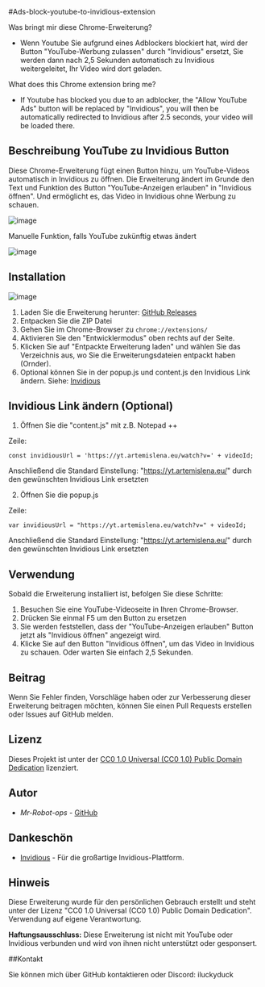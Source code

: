 #Ads-block-youtube-to-invidious-extension

Was bringt mir diese Chrome-Erweiterung?
- Wenn Youtube Sie aufgrund eines Adblockers blockiert hat, wird der Button "YouTube-Werbung zulassen" durch "Invidious" ersetzt, Sie werden dann nach 2,5 Sekunden automatisch zu Invidious weitergeleitet, Ihr Video wird dort geladen.

What does this Chrome extension bring me?
- If Youtube has blocked you due to an adblocker, the "Allow YouTube Ads" button will be replaced by "Invidious", you will then be automatically redirected to Invidious after 2.5 seconds, your video will be loaded there.


## Beschreibung YouTube zu Invidious Button

Diese Chrome-Erweiterung fügt einen Button hinzu, um YouTube-Videos automatisch in Invidious zu öffnen. Die Erweiterung ändert im Grunde den Text und Funktion des Button "YouTube-Anzeigen erlauben" in "Invidious öffnen". Und ermöglicht es, das Video in Invidious ohne Werbung zu schauen.

![image](https://github.com/Mr-Robot-ops/Ads-block-youtube-to-invidious-extension/assets/55334802/cd02d978-166e-4af3-8753-652d5f154155)

Manuelle Funktion, falls YouTube zukünftig etwas ändert

![image](https://github.com/Mr-Robot-ops/Ads-block-youtube-to-invidious-extension/assets/55334802/b8dc7a48-756a-49d0-8ad6-a043f15e7345)


## Installation

![image](https://github.com/Mr-Robot-ops/Ads-block-youtube-to-invidious-extension/assets/55334802/f852fac6-2759-4ad3-9f8e-d320e1965c91)

1. Laden Sie die Erweiterung herunter: [GitHub Releases](https://github.com/Mr-Robot-ops/Ads-block-youtube-to-invidious-extension/releases)
2. Entpacken Sie die ZIP Datei
3. Gehen Sie im Chrome-Browser zu `chrome://extensions/`
4. Aktivieren Sie den "Entwicklermodus" oben rechts auf der Seite.
5. Klicken Sie auf "Entpackte Erweiterung laden" und wählen Sie das Verzeichnis aus, wo Sie die Erweiterungsdateien entpackt haben (Ornder).
6. Optional können Sie in der popup.js und content.js den Invidious Link ändern. Siehe: [Invidious](https://docs.invidious.io/instances/)

## Invidious Link ändern (Optional)

1. Öffnen Sie die "content.js" mit z.B. Notepad ++

Zeile:
```
const invidiousUrl = 'https://yt.artemislena.eu/watch?v=' + videoId;
```
Anschließend die Standard Einstellung: "https://yt.artemislena.eu/" durch den gewünschten Invidious Link ersetzten

2. Öffnen Sie die popup.js

Zeile: 
```
var invidiousUrl = "https://yt.artemislena.eu/watch?v=" + videoId;
```
Anschließend die Standard Einstellung: "https://yt.artemislena.eu/" durch den gewünschten Invidious Link ersetzten


## Verwendung

Sobald die Erweiterung installiert ist, befolgen Sie diese Schritte:

1. Besuchen Sie eine YouTube-Videoseite in Ihren Chrome-Browser.
2. Drücken Sie einmal F5 um den Button zu ersetzen
3. Sie werden feststellen, dass der "YouTube-Anzeigen erlauben" Button jetzt als "Invidious öffnen" angezeigt wird.
4. Klicke Sie auf den Button "Invidious öffnen", um das Video in Invidious zu schauen. Oder warten Sie einfach 2,5 Sekunden. 

## Beitrag

Wenn Sie Fehler finden, Vorschläge haben oder zur Verbesserung dieser Erweiterung beitragen möchten, können Sie einen Pull Requests erstellen oder Issues auf GitHub melden.

## Lizenz

Dieses Projekt ist unter der [CC0 1.0 Universal (CC0 1.0) Public Domain Dedication](https://creativecommons.org/publicdomain/zero/1.0/) lizenziert.

## Autor

- *Mr-Robot-ops* - [GitHub](https://github.com/Mr-Robot-ops)

## Dankeschön

- [Invidious](https://invidious.io/) - Für die großartige Invidious-Plattform.

## Hinweis

Diese Erweiterung wurde für den persönlichen Gebrauch erstellt und steht unter der Lizenz "CC0 1.0 Universal (CC0 1.0) Public Domain Dedication". Verwendung auf eigene Verantwortung.

**Haftungsausschluss:** Diese Erweiterung ist nicht mit YouTube oder Invidious verbunden und wird von ihnen nicht unterstützt oder gesponsert.

##Kontakt 

Sie können mich über GitHub kontaktieren oder Discord: iluckyduck

